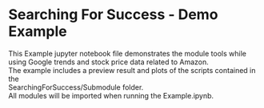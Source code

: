 Searching For Success - Demo Example
====================================

This Example jupyter notebook file demonstrates the module tools while using 
Google trends and stock price data related to Amazon.   
The example includes a preview result and plots of the scripts contained in the  
SearchingForSuccess/Submodule folder.  
All modules will be imported when running the Example.ipynb.
